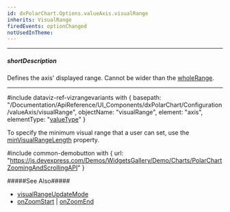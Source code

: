 ```yaml
---
id: dxPolarChart.Options.valueAxis.visualRange
inherits: VisualRange
firedEvents: optionChanged
notUsedInTheme: 
---
```

---
##### shortDescription
Defines the axis' displayed range. Cannot be wider than the [wholeRange](/api-reference/10%20UI%20Components/dxPolarChart/1%20Configuration/valueAxis/wholeRange '/Documentation/ApiReference/UI_Components/dxPolarChart/Configuration/valueAxis/wholeRange/').

---
#include dataviz-ref-vizrangevariants with {
    basepath: "/Documentation/ApiReference/UI_Components/dxPolarChart/Configuration/valueAxis/visualRange",
    objectName: "visualRange",
    element: "axis",
    elementType: "[valueType](/api-reference/10%20UI%20Components/dxPolarChart/1%20Configuration/valueAxis/valueType.md '/Documentation/ApiReference/UI_Components/dxPolarChart/Configuration/valueAxis/#valueType')"
}

To specify the minimum visual range that a user can set, use the [minVisualRangeLength](/api-reference/10%20UI%20Components/dxPolarChart/1%20Configuration/valueAxis/minVisualRangeLength '/Documentation/ApiReference/UI_Components/dxPolarChart/Configuration/valueAxis/minVisualRangeLength/') property.

#include common-demobutton with {
    url: "https://js.devexpress.com/Demos/WidgetsGallery/Demo/Charts/PolarChartZoomingAndScrollingAPI"
}

#####See Also#####
- [visualRangeUpdateMode](/api-reference/10%20UI%20Components/dxPolarChart/1%20Configuration/valueAxis/visualRangeUpdateMode '/Documentation/ApiReference/UI_Components/dxPolarChart/Configuration/valueAxis/visualRangeUpdateMode/')
- [onZoomStart](/api-reference/10%20UI%20Components/dxPolarChart/1%20Configuration/onZoomStart.md '/Documentation/ApiReference/UI_Components/dxPolarChart/Configuration/#onZoomStart') | [onZoomEnd](/api-reference/10%20UI%20Components/dxPolarChart/1%20Configuration/onZoomEnd.md '/Documentation/ApiReference/UI_Components/dxPolarChart/Configuration/#onZoomEnd')
